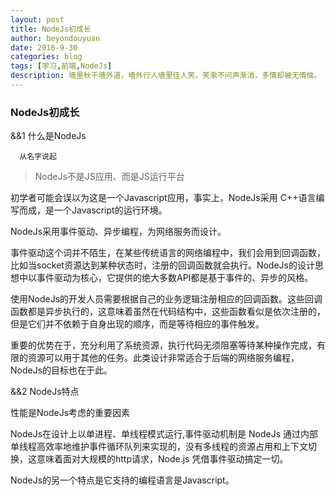 ```yaml
---
layout: post
title: NodeJs初成长
author: beyondouyuan
date: 2016-9-30
categories: blog
tags: [学习,前端,NodeJs]
description: 墙里秋千墙外道，墙外行人墙里佳人笑。笑渐不问声渐消，多情却被无情恼。
---
```


###  NodeJs初成长 ###

 &&1  什么是NodeJs

 	  从名字说起

>NodeJs不是JS应用、而是JS运行平台
>

初学者可能会误以为这是一个Javascript应用，事实上，NodeJs采用
C++语言编写而成，是一个Javascript的运行环境。

NodeJs采用事件驱动、异步编程，为网络服务而设计。

事件驱动这个词并不陌生，在某些传统语言的网络编程中，我们会用到回调函数，比如当socket资源达到某种状态时，注册的回调函数就会执行。NodeJs的设计思想中以事件驱动为核心，它提供的绝大多数API都是基于事件的、异步的风格。

使用NodeJs的开发人员需要根据自己的业务逻辑注册相应的回调函数。这些回调函数都是异步执行的，这意味着虽然在代码结构中，这些函数看似是依次注册的，但是它们并不依赖于自身出现的顺序，而是等待相应的事件触发。

重要的优势在于，充分利用了系统资源，执行代码无须阻塞等待某种操作完成，有限的资源可以用于其他的任务。此类设计非常适合于后端的网络服务编程，NodeJs的目标也在于此。

 &&2  NodeJs特点

性能是NodeJs考虑的重要因素

NodeJs在设计上以单进程、单线程模式运行,事件驱动机制是 NodeJs 通过内部单线程高效率地维护事件循环队列来实现的，没有多线程的资源占用和上下文切换，这意味着面对大规模的http请求，Node.js 凭借事件驱动搞定一切。

NodeJs的另一个特点是它支持的编程语言是Javascript。